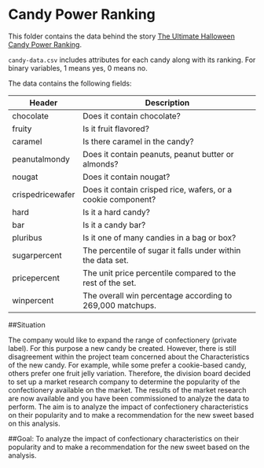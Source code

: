 # Candy Power Ranking

This folder contains the data behind the story [The Ultimate Halloween Candy Power Ranking](http://fivethirtyeight.com/features/the-ultimate-halloween-candy-power-ranking/).

`candy-data.csv` includes attributes for each candy along with its ranking. For binary variables, 1 means yes, 0 means no.

The data contains the following fields:

Header | Description
-------|------------
chocolate | Does it contain chocolate?
fruity | Is it fruit flavored?
caramel | Is there caramel in the candy?
peanutalmondy | Does it contain peanuts, peanut butter or almonds?
nougat | Does it contain nougat?
crispedricewafer | Does it contain crisped rice, wafers, or a cookie component?
hard | Is it a hard candy?
bar | Is it a candy bar?
pluribus | Is it one of many candies in a bag or box?
sugarpercent | The percentile of sugar it falls under within the data set.
pricepercent | The unit price percentile compared to the rest of the set.
winpercent | The overall win percentage according to 269,000 matchups.



##Situation

The company would like to expand the range of confectionery (private label). For this purpose a new candy
be created. However, there is still disagreement within the project team concerned about the
Characteristics of the new candy. For example, while some prefer a cookie-based candy, others prefer one
fruit jelly variation. Therefore, the division board decided to set up a market research company
to determine the popularity of the confectionery available on the market. 
The results of the market research are now available and you have been commissioned to analyze the data
to perform. The aim is to analyze the impact of confectionery characteristics on their popularity
and to make a recommendation for the new sweet based on this analysis.

##Goal:
To analyze the impact of confectionary characteristics on their popularity and to make a recommendation for the new sweet based on the analysis. 


